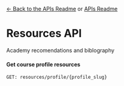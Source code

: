 [<- Back to the APIs Readme](../docs/README.md) or [APIs Readme](../README.md)

# Resources API

Academy recomendations and biblography

#### Get course profile resources
```
GET: resources/profile/{profile_slug}
```